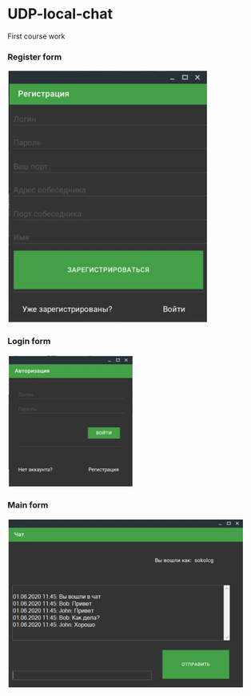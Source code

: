 # UDP-local-chat
First course work

### Register form
![Login Form](images/1.jpg)

### Login form
![Login Form](images/2.jpg)

### Main form
![Login Form](images/3.jpg)
